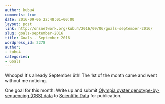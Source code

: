 ```yaml
---
author: kubu4
comments: true
date: 2016-09-06 22:48:01+00:00
layout: post
link: http://onsnetwork.org/kubu4/2016/09/06/goals-september-2016/
slug: goals-september-2016
title: Goals - September 2016
wordpress_id: 2278
author:
- kubu4
categories:
- Goals
---
```


Whoops! It's already September 6th! The 1st of the month came and went without me noticing.

One goal for this month: Write up and submit [Olympia oyster genotype-by-sequencing (GBS) data](http://onsnetwork.org/kubu4/category/olympia-oyster-reciprocal-transplant/genotype-by-sequencing-at-bgi/) to [Scientific Data](http://www.nature.com/sdata/about) for publication.

